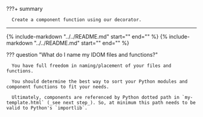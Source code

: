 ???+ summary

      Create a component function using our decorator.

---

{% include-markdown "../../README.md" start="<!--py-header-start-->" end="<!--py-header-end-->" %}
{% include-markdown "../../README.md" start="<!--py-code-start-->" end="<!--py-code-end-->" %}

??? question "What do I name my IDOM files and functions?"

      You have full freedom in naming/placement of your files and functions.

      You should determine the best way to sort your Python modules and component functions to fit your needs.

      Ultimately, components are referenced by Python dotted path in `my-template.html` (_see next step_). So, at minimum this path needs to be valid to Python's `importlib`.
